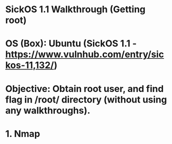 # SickOS 1.1 Walkthrough (Getting root)
# OS (Box): Ubuntu (SickOS 1.1 - https://www.vulnhub.com/entry/sickos-11,132/)
# Objective: Obtain root user, and find flag in /root/ directory (without using any walkthroughs).


# 1. Nmap
  
